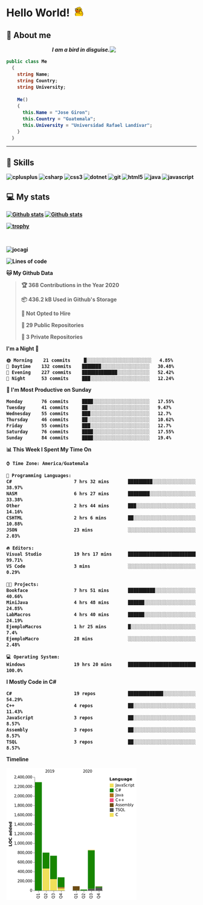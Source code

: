 <h1> Hello World! <img src="https://raw.githubusercontent.com/Jocagi/Jocagi/master/duck%20gif.gif" width="30px"> </h1>

## 👾 About me

<img src="https://avatars2.githubusercontent.com/u/42883411?s=400&u=bbb16a320815b3d943db7920a8f941025396ae33&v=4" width="230px" align="right">
<p align="right"><em><b>I am a bird in disguise.</em></p>

```csharp
public class Me
  {
    string Name;
    string Country;
    string University;
  
    Me()
    {
      this.Name = "Jose Giron";
      this.Country = "Guatemala";
      this.University = "Universidad Rafael Landívar";
    }
  }
```
---
## 💫 Skills

<p align="left"><img src="https://devicons.github.io/devicon/devicon.git/icons/cplusplus/cplusplus-original.svg" alt="cplusplus" width="40" height="40"/> <img src="https://devicons.github.io/devicon/devicon.git/icons/csharp/csharp-original.svg" alt="csharp" width="40" height="40"/> <img src="https://devicons.github.io/devicon/devicon.git/icons/css3/css3-original-wordmark.svg" alt="css3" width="40" height="40"/> <img src="https://devicons.github.io/devicon/devicon.git/icons/dot-net/dot-net-original-wordmark.svg" alt="dotnet" width="40" height="40"/> <img src="https://www.vectorlogo.zone/logos/git-scm/git-scm-icon.svg" alt="git" width="40" height="40"/> <img src="https://devicons.github.io/devicon/devicon.git/icons/html5/html5-original-wordmark.svg" alt="html5" width="40" height="40"/> <img src="https://devicons.github.io/devicon/devicon.git/icons/java/java-original-wordmark.svg" alt="java" width="40" height="40"/> <img src="https://devicons.github.io/devicon/devicon.git/icons/javascript/javascript-original.svg" alt="javascript" width="40" height="40"/></p>

## 💻 My stats

[![Github stats](https://github-readme-stats.vercel.app/api?username=Jocagi&hide=issues&show_icons=true&include_all_commits=true&count_private=true&theme=vision-friendly-dark&line_height=27)](https://github.com/anuraghazra/github-readme-stats)
[![Github stats](https://github-readme-stats.vercel.app/api/top-langs/?username=Jocagi&layout=compact&theme=vision-friendly-dark&count_private=true&show_icons=true&hide_title=false&include_all_commits=true&langs_count=10&hide=Scilab&exclude_repo=EDI,microSQL,Nand2Tetris)](https://github.com/anuraghazra/github-readme-stats)

[![trophy](https://github-profile-trophy.vercel.app/?username=Jocagi&theme=monokai)](https://github.com/ryo-ma/github-profile-trophy)

<br><p align="left"> <img src="https://komarev.com/ghpvc/?username=jocagi" alt="jocagi" /> </p>

<!--START_SECTION:waka-->
![Lines of code](https://img.shields.io/badge/From%20Hello%20World%20I%27ve%20Written-7.3%20million%20lines%20of%20code-blue)

**🐱 My Github Data** 

> 🏆 368 Contributions in the Year 2020
 > 
> 📦 436.2 kB Used in Github's Storage 
 > 
> 🚫 Not Opted to Hire
 > 
> 📜 29 Public Repositories
 > 
> 🔑 3 Private Repositories 

**I'm a Night 🦉** 

```text
🌞 Morning    21 commits     █░░░░░░░░░░░░░░░░░░░░░░░░   4.85% 
🌆 Daytime    132 commits    ███████░░░░░░░░░░░░░░░░░░   30.48% 
🌃 Evening    227 commits    █████████████░░░░░░░░░░░░   52.42% 
🌙 Night      53 commits     ███░░░░░░░░░░░░░░░░░░░░░░   12.24%

```
📅 **I'm Most Productive on Sunday** 

```text
Monday       76 commits     ████░░░░░░░░░░░░░░░░░░░░░   17.55% 
Tuesday      41 commits     ██░░░░░░░░░░░░░░░░░░░░░░░   9.47% 
Wednesday    55 commits     ███░░░░░░░░░░░░░░░░░░░░░░   12.7% 
Thursday     46 commits     ██░░░░░░░░░░░░░░░░░░░░░░░   10.62% 
Friday       55 commits     ███░░░░░░░░░░░░░░░░░░░░░░   12.7% 
Saturday     76 commits     ████░░░░░░░░░░░░░░░░░░░░░   17.55% 
Sunday       84 commits     ████░░░░░░░░░░░░░░░░░░░░░   19.4%

```


📊 **This Week I Spent My Time On** 

```text
⌚︎ Time Zone: America/Guatemala

💬 Programming Languages: 
C#                       7 hrs 32 mins       █████████░░░░░░░░░░░░░░░░   38.97% 
NASM                     6 hrs 27 mins       ████████░░░░░░░░░░░░░░░░░   33.38% 
Other                    2 hrs 44 mins       ███░░░░░░░░░░░░░░░░░░░░░░   14.16% 
CSHTML                   2 hrs 6 mins        ██░░░░░░░░░░░░░░░░░░░░░░░   10.88% 
JSON                     23 mins             ░░░░░░░░░░░░░░░░░░░░░░░░░   2.03%

🔥 Editors: 
Visual Studio            19 hrs 17 mins      █████████████████████████   99.71% 
VS Code                  3 mins              ░░░░░░░░░░░░░░░░░░░░░░░░░   0.29%

🐱‍💻 Projects: 
Bookface                 7 hrs 51 mins       ██████████░░░░░░░░░░░░░░░   40.66% 
MiniJava                 4 hrs 48 mins       ██████░░░░░░░░░░░░░░░░░░░   24.85% 
LabMacros                4 hrs 40 mins       ██████░░░░░░░░░░░░░░░░░░░   24.19% 
EjemploMacros            1 hr 25 mins        █░░░░░░░░░░░░░░░░░░░░░░░░   7.4% 
EjemploMacro             28 mins             ░░░░░░░░░░░░░░░░░░░░░░░░░   2.48%

💻 Operating System: 
Windows                  19 hrs 20 mins      █████████████████████████   100.0%

```

**I Mostly Code in C#** 

```text
C#                       19 repos            █████████████░░░░░░░░░░░░   54.29% 
C++                      4 repos             ██░░░░░░░░░░░░░░░░░░░░░░░   11.43% 
JavaScript               3 repos             ██░░░░░░░░░░░░░░░░░░░░░░░   8.57% 
Assembly                 3 repos             ██░░░░░░░░░░░░░░░░░░░░░░░   8.57% 
TSQL                     3 repos             ██░░░░░░░░░░░░░░░░░░░░░░░   8.57%

```


**Timeline**

![Chart not found](https://github.com/Jocagi/Jocagi/blob/master/charts/bar_graph.png) 


<!--END_SECTION:waka-->

<!--
**Jocagi/Jocagi** is a ✨ _special_ ✨ repository because its `README.md` (this file) appears on your GitHub profile.

Here are some ideas to get you started:

- 🔭 I’m currently working on ...
- 🌱 I’m currently learning ...
- 👯 I’m looking to collaborate on ...
- 🤔 I’m looking for help with ...
- 💬 Ask me about ...
- 📫 How to reach me: ...
- 😄 Pronouns: ...
- ⚡ Fun fact: ...
-->

